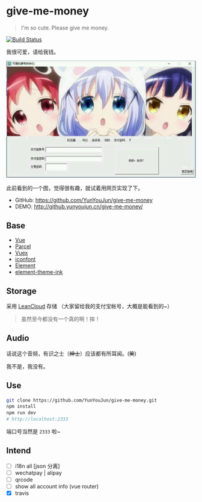 # give-me-money

> I'm so cute. Please give me money.

[![Build Status](https://travis-ci.org/YunYouJun/give-me-money.svg?branch=master)](https://travis-ci.org/YunYouJun/give-me-money)

我很可爱，请给我钱。

![give-me-money](https://github.com/YunYouJun/give-me-money/blob/master/src/assets/example.jpg?raw=true)

此前看到的一个图，觉得很有趣，就试着用网页实现了下。

- GitHub: <https://github.com/YunYouJun/give-me-money>
- DEMO: <http://github.yunyoujun.cn/give-me-money/>

<!-- more -->

## Base

- [Vue](https://vuejs.org)
- [Parcel](https://parceljs.org)
- [Vuex](https://vuex.vuejs.org)
- [iconfont](http://iconfont.cn)
- [Element](https://github.com/ElemeFE/element/)
- [element-theme-ink](https://github.com/YunYouJun/element-theme-ink/)

## Storage

采用 [LeanCloud](https://leancloud.cn/) 存储 （大家留给我的支付宝帐号，大概是能看到的~）

> 虽然至今都没有一个真的啊！摔！

## Audio

话说这个音频，有识之士（~~绅士~~）应该都有所耳闻。(~~笑~~)

我不是，我没有。

## Use

```sh
git clone https://github.com/YunYouJun/give-me-money.git
npm install
npm run dev
# http://localhost:2333
```

端口号当然是 `2333` 啦~

## Intend

- [ ] i18n all  [json 分离]
- [ ] wechatpay | alipay
- [ ] qrcode
- [ ] show all account info (vue router)
- [x] travis